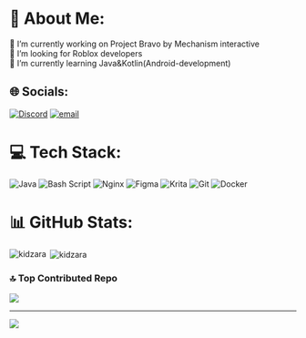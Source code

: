 
# 💫 About Me:
🔭 I’m currently working on Project Bravo by Mechanism interactive<br>👯 I’m looking for Roblox developers<br>🌱 I’m currently learning Java&Kotlin(Android-development)


## 🌐 Socials:
[![Discord](https://img.shields.io/badge/Discord-%237289DA.svg?logo=discord&logoColor=white)](https://discord.gg/kidza) [![email](https://img.shields.io/badge/Email-D14836?logo=gmail&logoColor=white)](mailto:ms@kddz.ru) 

# 💻 Tech Stack:
![Java](https://img.shields.io/badge/java-%23ED8B00.svg?style=plastic&logo=openjdk&logoColor=white) ![Bash Script](https://img.shields.io/badge/bash_script-%23121011.svg?style=plastic&logo=gnu-bash&logoColor=white) ![Nginx](https://img.shields.io/badge/nginx-%23009639.svg?style=plastic&logo=nginx&logoColor=white) ![Figma](https://img.shields.io/badge/figma-%23F24E1E.svg?style=plastic&logo=figma&logoColor=white) ![Krita](https://img.shields.io/badge/Krita-203759?style=plastic&logo=krita&logoColor=EEF37B) ![Git](https://img.shields.io/badge/git-%23F05033.svg?style=plastic&logo=git&logoColor=white) ![Docker](https://img.shields.io/badge/docker-%230db7ed.svg?style=plastic&logo=docker&logoColor=white)
# 📊 GitHub Stats:
<p><img align="left" src="https://github-readme-stats.vercel.app/api/top-langs?username=kidzara&show_icons=true&locale=en&layout=compact" alt="kidzara" /></p>

<p>&nbsp;<img align="center" src="https://github-readme-stats.vercel.app/api?username=kidzara&show_icons=true&locale=en" alt="kidzara" /></p> 

### 🔝 Top Contributed Repo
![](https://github-contributor-stats.vercel.app/api?username=KidzAra&limit=5&theme=white&combine_all_yearly_contributions=true)

---
[![](https://visitcount.itsvg.in/api?id=KidzAra&icon=0&color=11)](https://visitcount.itsvg.in)


